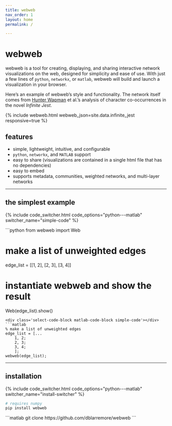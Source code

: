 ```yaml
---
title: webweb
nav_order: 1
layout: home
permalink: /

---
```


# webweb

webweb is a tool for creating, displaying, and sharing interactive network visualizations on the web, designed for simplicity and ease of use. With just a few lines of `python`, `networkx`, or `matlab`, webweb will build and launch a visualization in your browser.

Here’s an example of webweb’s style and functionality. The network itself comes from [Hunter Wapman](http://hneutr.github.io/) et al.’s analysis of character co-occurrences in the novel _Infinite Jest_.

{% include webweb.html webweb_json=site.data.infinite_jest responsive=true %}

## features

- simple, lightweight, intuitive, and configurable
- `python`, `networkx`, and `MATLAB` support
- easy to share (visualizations are contained in a single html file that has no dependencies)
- easy to embed
- supports metadata, communities, weighted networks, and multi-layer networks

---

## the simplest example

{% include code_switcher.html code_options="python---matlab" switcher_name="simple-code" %}

<div class='select-code-block select-code-block-visible python-code-block simple-code'></div>
```python
from webweb import Web

# make a list of unweighted edges
edge_list = [[1, 2], [2, 3], [3, 4]]

# instantiate webweb and show the result
Web(edge_list).show()
```
<div class='select-code-block matlab-code-block simple-code'></div>
```matlab
% make a list of unweighted edges
edge_list = [...
    1, 2;
    2, 3;
    3, 4;
    ];
webweb(edge_list);
```

---

## installation

{% include code_switcher.html code_options="python---matlab" switcher_name="install-switcher" %}
<div class='select-code-block python-code-block select-code-block-visible install-switcher'></div>

```python
# requires numpy
pip install webweb
```
<div class='select-code-block matlab-code-block install-switcher'></div>
```matlab
git clone https://github.com/dblarremore/webweb
```
